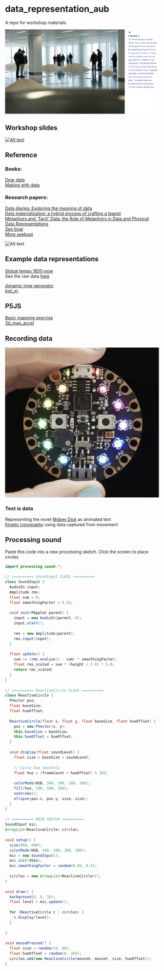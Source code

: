 # data_representation_aub
A repo for workshop materials

![Alt text](stans_cafe.png "a title")


## Workshop slides
[![Alt text](slides.png)](https://docs.google.com/presentation/d/1AsWKkT2JVwwzPElJJ3eTW-O-f2DVIrblgDDbc8oOqC0/edit?usp=sharing
)


## Reference
### Books:   
[Dear data](https://libsearch.aub.ac.uk/cgi-bin/koha/opac-detail.pl?biblionumber=28723&query_desc=kw%2Cwrdl%3A%20dear%20data)     
[Making with data](https://libsearch.aub.ac.uk/cgi-bin/koha/opac-detail.pl?biblionumber=78847&query_desc=kw%2Cwrdl%3A%20making%20with%20data) 

### Research papers:    
[Data diaries: Exploring the meaning of data](https://dl.acm.org/doi/10.1145/3490149.3501319)     
[Data materialization: a hybrid process of crafting a teapot](https://dl.acm.org/doi/10.1145/3202918.3203087)                    
[Metaphors and `Tacit' Data: the Role of Metaphors in Data and Physical Data Representations](https://dl.acm.org/doi/10.1145/3623509.3633355)        
[See boat](https://www.untoldpossibilities.org/artboatandseeboat)     
[More seeboat](http://lauraperovich.com/projects/waterQuality.html)      



![Alt text](seeboat.png "a title")



## Example data representations

[Global temps 1850-now](https://editor.p5js.org/cuvner/full/_V6MpEAHB)    
See the raw data [here](https://raw.githubusercontent.com/datasets/global-temp/main/data/monthly.csv)

[dynamic type generator](https://spacetypegenerator.com/).      
[kiel_m](https://www.kielm.com/).         


## P5JS
[Basic mapping exercise](https://editor.p5js.org/cuvner/sketches/PyhZJIYGJ)    
[3d_map_accel](https://editor.p5js.org/cuvner/sketches/aqRVIX0RY)       

## Recording data
![Alt text](cp.png "a title")





### Text is data      
Representing the novel [Mobey Dick](https://editor.p5js.org/cuvner/full/_K0ISiq-4) as animated text      
[Kinetic typography](https://editor.p5js.org/cuvner/sketches/J4SpAboEH) using data captured from movement


## Processing sound
Paste this code into a new processing sketch. Click the screen to place circles


```java
import processing.sound.*;

// ========== SoundInput CLASS ==========
class SoundInput {
  AudioIn input;
  Amplitude rms;
  float sum = 0;
  float smoothingFactor = 0.25;

  void init(PApplet parent) {
    input = new AudioIn(parent, 0);
    input.start();

    rms = new Amplitude(parent);
    rms.input(input);
  }

  float update() {
    sum += (rms.analyze() - sum) * smoothingFactor;
    float rms_scaled = sum * (height / 2.0) * 5.0;
    return rms_scaled;
  }
}

// ========== ReactiveCircle CLASS ==========
class ReactiveCircle {
  PVector pos;
  float baseSize;
  float hueOffset;

  ReactiveCircle(float x, float y, float baseSize, float hueOffset) {
    pos = new PVector(x, y);
    this.baseSize = baseSize;
    this.hueOffset = hueOffset;
  }

  void display(float soundLevel) {
    float size = baseSize + soundLevel;

    // Cycle hue smoothly
    float hue = (frameCount + hueOffset) % 360;

    colorMode(HSB, 360, 100, 100, 100);
    fill(hue, 100, 100, 100);
    noStroke();
    ellipse(pos.x, pos.y, size, size);
  }
}

// ========== MAIN SKETCH ==========
SoundInput mic;
ArrayList<ReactiveCircle> circles;

void setup() {
  size(800, 600);
  colorMode(HSB, 360, 100, 100, 100);
  mic = new SoundInput();
  mic.init(this);
  mic.smoothingFactor = random(0.05, 0.5);

  circles = new ArrayList<ReactiveCircle>();
}

void draw() {
  background(0, 0, 10);
  float level = mic.update();

  for (ReactiveCircle c : circles) {
    c.display(level);
  }

}

void mousePressed() {
  float size = random(10, 80);
  float hueOffset = random(0, 360);
  circles.add(new ReactiveCircle(mouseX, mouseY, size, hueOffset));
}


```















